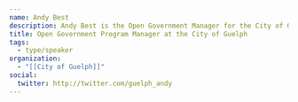 ```yaml
---
name: Andy Best
description: Andy Best is the Open Government Manager for the City of Guelph. His mission is to drive the modernization of City services and governance to provide citizens with a great civic experience.
title: Open Government Program Manager at the City of Guelph
tags:
  - type/speaker
organization:
  - "[[City of Guelph]]"
social:
  twitter: http://twitter.com/guelph_andy
---
```

